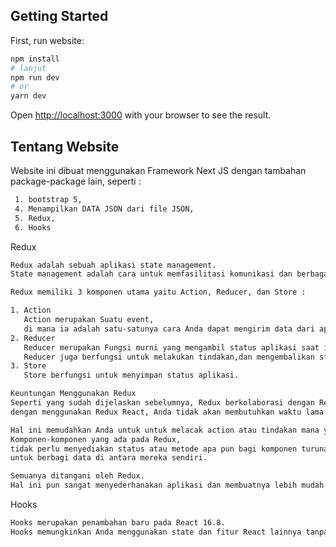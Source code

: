 ## Getting Started

First, run website:

```bash
npm install
# lanjut
npm run dev
# or
yarn dev
```

Open [http://localhost:3000](http://localhost:3000) with your browser to see the result.

## Tentang Website

Website ini dibuat menggunakan Framework Next JS dengan tambahan package-package lain, seperti :

```bash
 1. bootstrap 5,
 4. Menampilkan DATA JSON dari file JSON,
 5. Redux,
 6. Hooks
```

Redux

```bash
Redux adalah sebuah aplikasi state management.
State management adalah cara untuk memfasilitasi komunikasi dan berbagai data lintas komponen.

Redux memiliki 3 komponen utama yaitu Action, Reducer, dan Store :

1. Action
   Action merupakan Suatu event,
   di mana ia adalah satu-satunya cara Anda dapat mengirim data dari aplikasi Anda ke Redux Store.
2. Reducer
   Reducer merupakan Fungsi murni yang mengambil status aplikasi saat ini.
   Reducer juga berfungsi untuk melakukan tindakan,dan mengembalikan status baru (new state).
3. Store
   Store berfungsi untuk menyimpan status aplikasi.

Keuntungan Menggunakan Redux
Seperti yang sudah dijelaskan sebelumnya, Redux berkolaborasi dengan React,
dengan menggunakan Redux React, Anda tidak akan membutuhkan waktu lama untuk meningkatkan state.

Hal ini memudahkan Anda untuk untuk melacak action atau tindakan mana yang menyebabkan perubahan.
Komponen-komponen yang ada pada Redux,
tidak perlu menyediakan status atau metode apa pun bagi komponen turunannya
untuk berbagi data di antara mereka sendiri.

Semuanya ditangani oleh Redux.
Hal ini pun sangat menyederhanakan aplikasi dan membuatnya lebih mudah untuk dipelihara.

```

Hooks

```bash
Hooks merupakan penambahan baru pada React 16.8.
Hooks memungkinkan Anda menggunakan state dan fitur React lainnya tanpa membuat sebuah kelas.
```
